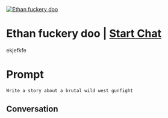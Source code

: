 
[![Ethan fuckery doo](https://flow-prompt-covers.s3.us-west-1.amazonaws.com/icon/Abstract/i10.png)](https://gptcall.net/chat.html?data=%7B%22contact%22%3A%7B%22id%22%3A%22W947boyS9sczqsqDy8coL%22%2C%22flow%22%3Atrue%7D%7D)
# Ethan fuckery doo | [Start Chat](https://gptcall.net/chat.html?data=%7B%22contact%22%3A%7B%22id%22%3A%22W947boyS9sczqsqDy8coL%22%2C%22flow%22%3Atrue%7D%7D)
ekjefkfe

# Prompt

```
Write a story about a brutal wild west gunfight
```

## Conversation




